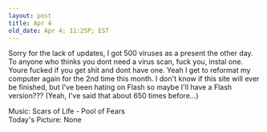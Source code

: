 ```yaml
---
layout: post
title: Apr 4
old_date: Apr 4; 11:25P; EST
---
```


Sorry for the lack of updates, I got 500 viruses as a present the other day.
To anyone who thinks you dont need a virus scan, fuck you, instal one. Youre
fucked if you get shit and dont have one. Yeah I get to reformat my computer
again for the 2nd time this month. I don't know if this site will ever be
finished, but I've been hating on Flash so maybe I'll have a Flash version???
(Yeah, I've said that about 650 times before...)

Music: Scars of Life - Pool of Fears  
Today's Picture: None
